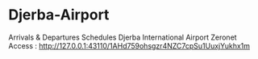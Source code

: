 # Djerba-Airport
Arrivals &amp; Departures Schedules Djerba International Airport
Zeronet Access : http://127.0.0.1:43110/1AHd759ohsgzr4NZC7cpSu1UuxjYukhx1m
